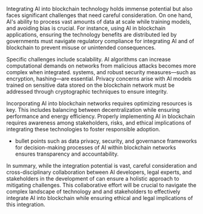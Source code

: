 Integrating AI into blockchain technology holds immense potential but also faces significant challenges that need careful consideration. On one hand, AI's ability to process vast amounts of data at scale while training models, and avoiding bias is crucial. For instance, using AI in blockchain applications, ensuring the technology benefits are distributed led by governments must navigate regulatory compliance for integrating AI and
of blockchain to prevent misuse or unintended consequences.

Specific challenges include scalability. AI algorithms can increase computational demands on networks from malicious attacks becomes more complex when integrated. 
systems, and robust security measures—such as encryption, hashing—are essential.
Privacy concerns arise with AI models trained on sensitive data stored on the blockchain network must be addressed through cryptographic techniques to ensure integrity.

Incorporating AI into blockchain networks requires optimizing resources is key. This includes balancing between decentralization while ensuring performance and energy efficiency. 
Properly implementing AI in blockchain requires awareness among stakeholders, risks,
and ethical implications of integrating these technologies to foster responsible adoption.
- bullet points such as data privacy, security, and governance frameworks for decision-making processes
of AI within blockchain networks ensures transparency and accountability.

In summary, while the integration potential is vast, careful consideration and cross-disciplinary collaboration between AI developers, legal experts, and 
stakeholders in the development of can ensure a holistic approach to mitigating challenges. This collaborative effort will be crucial to navigate the complex landscape of technology and
and stakeholders to effectively integrate AI into blockchain while ensuring ethical and legal implications of this
integration.